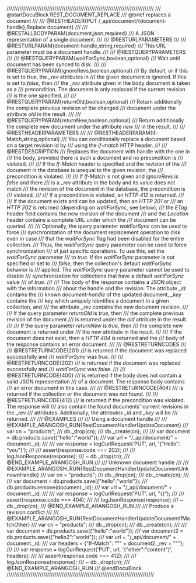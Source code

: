 ////////////////////////////////////////////////////////////////////////////////
/// @startDocuBlock REST_DOCUMENT_REPLACE
/// @brief replaces a document
///
/// @RESTHEADER{PUT /_api/document/{document-handle},Replace document}
///
/// @RESTALLBODYPARAM{document,json,required}
/// A JSON representation of a single document.
///
/// @RESTURLPARAMETERS
///
/// @RESTURLPARAM{document-handle,string,required}
/// This URL parameter must be a document handle.
///
/// @RESTQUERYPARAMETERS
///
/// @RESTQUERYPARAM{waitForSync,boolean,optional}
/// Wait until document has been synced to disk.
///
/// @RESTQUERYPARAM{ignoreRevs,boolean,optional}
/// By default, or if this is set to *true*, the *_rev* attributes in 
/// the given document is ignored. If this is set to *false*, then
/// the *_rev* attribute given in the body document is taken as a
/// precondition. The document is only replaced if the current revision
/// is the one specified.
///
/// @RESTQUERYPARAM{returnOld,boolean,optional}
/// Return additionally the complete previous revision of the changed 
/// document under the attribute *old* in the result.
///
/// @RESTQUERYPARAM{returnNew,boolean,optional}
/// Return additionally the complete new document under the attribute *new*
/// in the result.
///
/// @RESTHEADERPARAMETERS
///
/// @RESTHEADERPARAM{If-Match,string,optional}
/// You can conditionally replace a document based on a target revision id by
/// using the *if-match* HTTP header.
///
/// @RESTDESCRIPTION
/// Replaces the document with handle <document-handle> with the one in
/// the body, provided there is such a document and no precondition is
/// violated.
///
/// If the *If-Match* header is specified and the revision of the
/// document in the database is unequal to the given revision, the
/// precondition is violated.
///
/// If *If-Match* is not given and *ignoreRevs* is *false* and there
/// is a *_rev* attribute in the body and its value does not match
/// the revision of the document in the database, the precondition is
/// violated.
///
/// If a precondition is violated, an *HTTP 412* is returned.
///
/// If the document exists and can be updated, then an *HTTP 201* or
/// an *HTTP 202* is returned (depending on *waitForSync*, see below),
/// the *ETag* header field contains the new revision of the document
/// and the *Location* header contains a complete URL under which the
/// document can be queried.
///
/// Optionally, the query parameter *waitForSync* can be used to force
/// synchronization of the document replacement operation to disk even in case
/// that the *waitForSync* flag had been disabled for the entire collection.
/// Thus, the *waitForSync* query parameter can be used to force synchronization
/// of just specific operations. To use this, set the *waitForSync* parameter
/// to *true*. If the *waitForSync* parameter is not specified or set to
/// *false*, then the collection's default *waitForSync* behavior is
/// applied. The *waitForSync* query parameter cannot be used to disable
/// synchronization for collections that have a default *waitForSync* value
/// of *true*.
///
/// The body of the response contains a JSON object with the information
/// about the handle and the revision. The attribute *_id* contains the
/// known *document-handle* of the updated document, *_key* contains the
/// key which uniquely identifies a document in a given collection, and
/// the attribute *_rev* contains the new document revision.
///
/// If the query parameter *returnOld* is *true*, then
/// the complete previous revision of the document
/// is returned under the *old* attribute in the result.
///
/// If the query parameter *returnNew* is *true*, then
/// the complete new document is returned under
/// the *new* attribute in the result.
///
/// If the document does not exist, then a *HTTP 404* is returned and the
/// body of the response contains an error document.
///
/// @RESTRETURNCODES
///
/// @RESTRETURNCODE{201}
/// is returned if the document was replaced successfully and
/// *waitForSync* was *true*.
///
/// @RESTRETURNCODE{202}
/// is returned if the document was replaced successfully and
/// *waitForSync* was *false*.
///
/// @RESTRETURNCODE{400}
/// is returned if the body does not contain a valid JSON representation
/// of a document. The response body contains
/// an error document in this case.
///
/// @RESTRETURNCODE{404}
/// is returned if the collection or the document was not found.
///
/// @RESTRETURNCODE{412}
/// is returned if the precondition was violated. The response will
/// also contain the found documents' current revisions in the *_rev*
/// attributes. Additionally, the attributes *_id* and *_key* will be
/// returned.
///
/// @EXAMPLES
///
/// Using a document handle
///
/// @EXAMPLE_ARANGOSH_RUN{RestDocumentHandlerUpdateDocument}
///     var cn = "products";
///     db._drop(cn);
///     db._create(cn);
///
///     var document = db.products.save({"hello":"world"});
///     var url = "/_api/document/" + document._id;
///
///     var response = logCurlRequest('PUT', url, '{"Hello": "you"}');
///
///     assert(response.code === 202);
///
///     logJsonResponse(response);
///   ~ db._drop(cn);
/// @END_EXAMPLE_ARANGOSH_RUN
///
/// Unknown document handle
///
/// @EXAMPLE_ARANGOSH_RUN{RestDocumentHandlerUpdateDocumentUnknownHandle}
///     var cn = "products";
///     db._drop(cn);
///     db._create(cn);
///
///     var document = db.products.save({"hello":"world"});
///     db.products.remove(document._id);
///     var url = "/_api/document/" + document._id;
///
///     var response = logCurlRequest('PUT', url, "{}");
///
///     assert(response.code === 404);
///
///     logJsonResponse(response);
///   ~ db._drop(cn);
/// @END_EXAMPLE_ARANGOSH_RUN
///
/// Produce a revision conflict
///
/// @EXAMPLE_ARANGOSH_RUN{RestDocumentHandlerUpdateDocumentIfMatchOther}
///     var cn = "products";
///     db._drop(cn);
///     db._create(cn);
///
///     var document = db.products.save({"hello":"world"});
///     var document2 = db.products.save({"hello2":"world"});
///     var url = "/_api/document/" + document._id;
///     var headers = {"If-Match":  "\"" + document2._rev + "\""};
///
///     var response = logCurlRequest('PUT', url, '{"other":"content"}', headers);
///
///     assert(response.code === 412);
///
///     logJsonResponse(response);
///   ~ db._drop(cn);
/// @END_EXAMPLE_ARANGOSH_RUN
/// @endDocuBlock
////////////////////////////////////////////////////////////////////////////////
